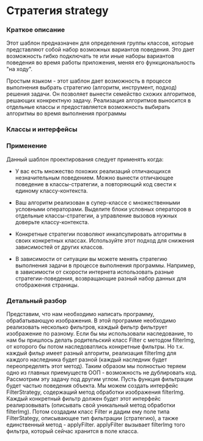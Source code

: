 # Стратегия strategy
### Краткое описание
Этот шаблон предназначен для определения группы классов, которые представляют собой набор возможных вариантов поведения. Это дает возможность гибко подключать те или
иные наборы вариантов поведения во время работы приложения, меняя его функциональность "на ходу".

Простым языком - этот шаблон дает возможность в процессе выполнения выбрать стратегию (алгоритм, инструмент, подход) решения задачи. Он позволяет вынести семейство схожих алгоритмов, решающих конкректную задачу. Реализация алгоритмов выносится в отдельные классы и предоставляется возможность выбирать алгоритмы во время выполнения программы

### Классы и интерфейсы


### Применение 
Данный шаблон проектирования следует применять когда:
- У вас есть множество похожих реализаций отличающихся незначительным поведением. Можно вынести отличающее поведение в классы-стратегии, а повторяющий код свести к единому классу-контекста. 

- Ваш алгоритм реализован в супер-классе с множественными условными операторами. Выделите блоки условных операторов в отдельные классы-стратегии, а управление вызовов нужных доверьте классу-контекста. 

- Конкретные стратегии позволяют инкапсулировать алгоритмы в своих конкретных классах. Используйте этот подход для снижения зависимостей от других классов. 

- В зависимости от ситуации вы можете менять стратегию выполнения задачи в процессе выполнения программы. Например, в зависимости от скорости интернета использовать разные стратегии-поведения, возвращающие разный набор данных для отображения страницы.

### Детальный разбор
Представим, что нам необходимо написать программу, обрабатывающую изображения. В этой программе необходимо реализовать несколько фильтров, каждый фильтр фильтрует изображение по разному. Если бы мы использовали наследование, то нам бы пришлось делать родительский класс Filter с методом filterImg, от которого бы потом наследоватлись конкретные фильтры. Но т.к. каждый фильр имеет разный алгоритм, реализация filterImg для каждого наследника будет разной (каждый наследник будет переопределять этот метод). Таким образом мы полностью теряем одно из главных приемуществ ООП - возможность не дублировать код. Рассмотрим эту задачу под другим углом. Пусть функция фильтрации будет частью поведения объекта. Мы можем создать интерфейс FilterStrategy, содержащий метод обработки изображения filterImg. Каждый конкретный фильтр должен будет этот интерфейс реалирзовывать (описывать свой уникальный метод обработки filterImg). Потом создадим класс Filter и дадим ему поле типа FilterStategy, описывающее тип фильтрации (стратегию), а также единственный метод - applyFilter. applyFilter вызывает filterImg того фильтра, который сейчас хранится в поле класса.
